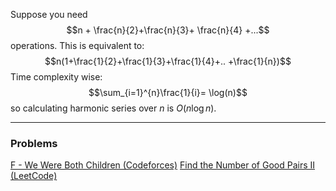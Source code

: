Suppose you need 
$$n + \frac{n}{2}+\frac{n}{3}+ \frac{n}{4} +...$$
operations. This is equivalent to:
$$n(1+\frac{1}{2}+\frac{1}{3}+\frac{1}{4}+.. +\frac{1}{n})$$
Time complexity wise:
$$\sum_{i=1}^{n}\frac{1}{i}= \log(n)$$
so calculating harmonic series over $n$ is $O(n\log n)$. 

---
### Problems
[F - We Were Both Children (Codeforces)](https://codeforces.com/contest/1850/problem/F)
[Find the Number of Good Pairs II (LeetCode)](https://leetcode.com/problems/find-the-number-of-good-pairs-ii/description/)
